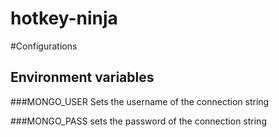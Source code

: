 hotkey-ninja
============

#Configurations

## Environment variables
###MONGO_USER
Sets the username of the connection string

###MONGO_PASS
sets the password of the connection string

